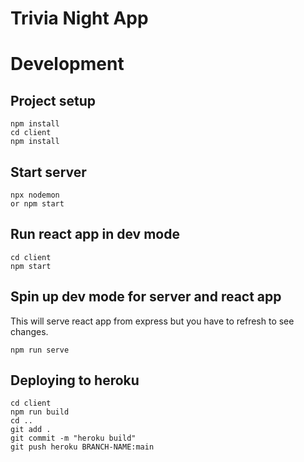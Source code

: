 # Trivia Night App 

# Development 

## Project setup

``` 
npm install 
cd client
npm install
```

## Start server 

``` 
npx nodemon
or npm start 
``` 

## Run react app in dev mode 

``` 
cd client
npm start 
``` 

## Spin up dev mode for server and react app
This will serve react app from express but you have to refresh to see changes.
``` 
npm run serve
```


## Deploying to heroku
```
cd client
npm run build
cd ..
git add .
git commit -m "heroku build"
git push heroku BRANCH-NAME:main
```
